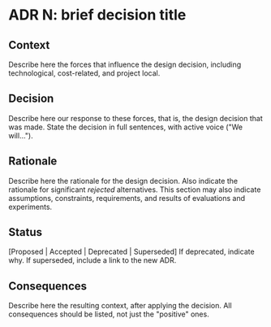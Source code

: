 # ADR N: brief decision title
## Context
Describe here the forces that influence the design decision, including technological, cost-related, and project local. 

## Decision
Describe here our response to these forces, that is, the design decision that was made. State the decision in full sentences, with active voice ("We will...").

## Rationale
Describe here the rationale for the design decision. Also indicate the rationale for significant *rejected* alternatives. This section may also indicate assumptions, constraints, requirements, and results of evaluations and experiments.

## Status
[Proposed | Accepted | Deprecated | Superseded]
If deprecated, indicate why. If superseded, include a link to the new ADR.

## Consequences
Describe here the resulting context, after applying the decision. All consequences should be listed, not just the "positive" ones.
